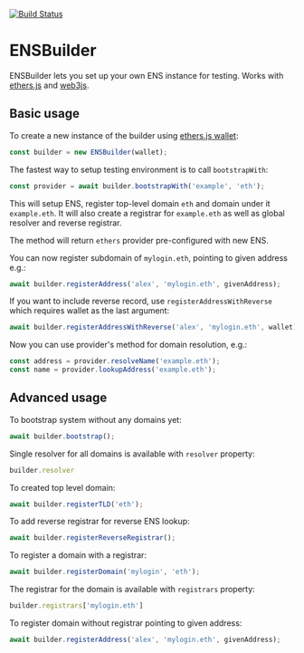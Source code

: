 [![Build Status](https://travis-ci.org/EthWorks/ENSBuilder.svg?branch=master)](https://travis-ci.org/EthWorks/ENSBuilder)

# ENSBuilder

ENSBuilder lets you set up your own ENS instance for testing. Works with [ethers.js](https://github.com/ethers-io/ethers.js/) and [web3js](https://github.com/web3js/).

## Basic usage

To create a new instance of the builder using [ethers.js wallet](https://docs.ethers.io/ethers.js/html/api-wallet.html):
```js
const builder = new ENSBuilder(wallet);
```

The fastest way to setup testing environment is to call `bootstrapWith`:
```js
const provider = await builder.bootstrapWith('example', 'eth');
```

This will setup ENS, register top-level domain `eth` and domain under it `example.eth`.
It will also create a registrar for `example.eth` as well as global resolver and reverse registrar.

The method will return `ethers` provider pre-configured with new ENS.

You can now register subdomain of `mylogin.eth`, pointing to given address e.g.:
```js
await builder.registerAddress('alex', 'mylogin.eth', givenAddress);
```

If you want to include reverse record, use `registerAddressWithReverse` which requires wallet as the last argument:
```js
await builder.registerAddressWithReverse('alex', 'mylogin.eth', wallet);
```

Now you can use provider's method for domain resolution, e.g.:
```js
const address = provider.resolveName('example.eth');
const name = provider.lookupAddress('example.eth');
```

## Advanced usage
To bootstrap system without any domains yet:
```js
await builder.bootstrap();
```

Single resolver for all domains is available with `resolver` property:
```js
builder.resolver
```

To created top level domain:
```js
await builder.registerTLD('eth');
```

To add reverse registrar for reverse ENS lookup:
```js
await builder.registerReverseRegistrar();
```

To register a domain with a registrar:
```js
await builder.registerDomain('mylogin', 'eth');
```

The registrar for the domain is available with `registrars` property:
```js
builder.registrars['mylogin.eth']
```

To register domain without registrar pointing to given address:
```js
await builder.registerAddress('alex', 'mylogin.eth', givenAddress);
```

